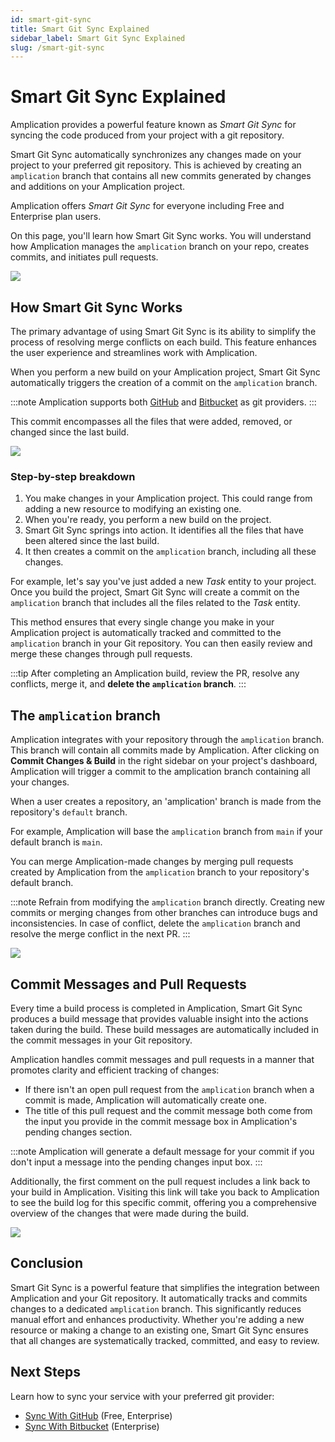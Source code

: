 ```yaml
---
id: smart-git-sync
title: Smart Git Sync Explained
sidebar_label: Smart Git Sync Explained
slug: /smart-git-sync
---
```


# Smart Git Sync Explained

Amplication provides a powerful feature known as _Smart Git Sync_ for syncing the code produced from your project with a git repository.

Smart Git Sync automatically synchronizes any changes made on your project to your preferred git repository.
This is achieved by creating an `amplication` branch that contains all new commits generated by changes and additions on your Amplication project.

Amplication offers _Smart Git Sync_ for everyone including Free and Enterprise plan users.

On this page, you'll learn how Smart Git Sync works.
You will understand how Amplication manages the `amplication` branch on your repo, creates commits, and initiates pull requests.

![](./assets/smart-git-sync.svg)

## How Smart Git Sync Works

The primary advantage of using Smart Git Sync is its ability to simplify the process of resolving merge conflicts on each build. This feature enhances the user experience and streamlines work with Amplication.

When you perform a new build on your Amplication project, Smart Git Sync automatically triggers the creation of a commit on the `amplication` branch.

:::note
Amplication supports both [GitHub](/sync-with-github) and [Bitbucket](/sync-with-bitbucket) as git providers.
:::

This commit encompasses all the files that were added, removed, or changed since the last build.

![](./assets/sync-with-github.svg)

### Step-by-step breakdown

1. You make changes in your Amplication project. This could range from adding a new resource to modifying an existing one.
2. When you're ready, you perform a new build on the project.
3. Smart Git Sync springs into action. It identifies all the files that have been altered since the last build.
4. It then creates a commit on the `amplication` branch, including all these changes.

For example, let's say you've just added a new _Task_ entity to your project. Once you build the project, Smart Git Sync will create a commit on the `amplication` branch that includes all the files related to the _Task_ entity.

This method ensures that every single change you make in your Amplication project is automatically tracked and committed to the `amplication` branch in your Git repository. You can then easily review and merge these changes through pull requests.

:::tip
After completing an Amplication build, review the PR, resolve any conflicts, merge it, and
**delete the `amplication` branch**.
:::

## The `amplication` branch

Amplication integrates with your repository through the `amplication` branch.
This branch will contain all commits made by Amplication.
After clicking on **Commit Changes & Build** in the right sidebar on your project's dashboard, Amplication will trigger a commit to the amplication branch containing all your changes.

When a user creates a repository, an 'amplication' branch is made from the repository's `default` branch.

For example, Amplication will base the `amplication` branch from `main` if your default branch is `main`.

You can merge Amplication-made changes by merging pull requests created by Amplication from the `amplication` branch to your repository's default branch.

:::note
Refrain from modifying the `amplication` branch directly. Creating new commits or merging changes from other branches can introduce bugs and inconsistencies. In case of conflict, delete the `amplication` branch and resolve the merge conflict in the next PR.
:::

![](./assets/sync-with-git-provider/github-pull-request.png)

## Commit Messages and Pull Requests

Every time a build process is completed in Amplication, Smart Git Sync produces a build message that provides valuable insight into the actions taken during the build. These build messages are automatically included in the commit messages in your Git repository.

Amplication handles commit messages and pull requests in a manner that promotes clarity and efficient tracking of changes:

- If there isn't an open pull request from the `amplication` branch when a commit is made, Amplication will automatically create one.
- The title of this pull request and the commit message both come from the input you provide in the commit message box in Amplication's pending changes section.

:::note
Amplication will generate a default message for your commit if you don't input a message into the pending changes input box.
:::

Additionally, the first comment on the pull request includes a link back to your build in Amplication.
Visiting this link will take you back to Amplication to see the build log for this specific commit, offering you a comprehensive overview of the changes that were made during the build.

![](./assets/sync-with-git-provider/amplication-commit-message.png)

## Conclusion

Smart Git Sync is a powerful feature that simplifies the integration between Amplication and your Git repository. It automatically tracks and commits changes to a dedicated `amplication` branch. This significantly reduces manual effort and enhances productivity. Whether you're adding a new resource or making a change to an existing one, Smart Git Sync ensures that all changes are systematically tracked, committed, and easy to review.

## Next Steps

Learn how to sync your service with your preferred git provider:

- [Sync With GitHub](/sync-with-github) (Free, Enterprise)
- [Sync With Bitbucket](/sync-with-bitbucket) (Enterprise)
